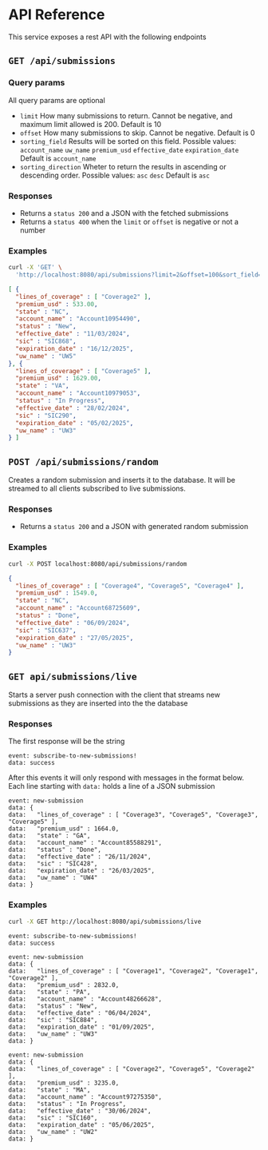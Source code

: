# API Reference

This service exposes a rest API with the following endpoints

## `GET /api/submissions`
### Query params
All query params are optional
 - `limit` How many submissions to return. Cannot be negative, and maximum limit allowed is 200. Default is 10
 - `offset` How many submissions to skip. Cannot be negative. Default is 0
 - `sorting_field` Results will be sorted on this field. 
    Possible values: `account_name` `uw_name` `premium_usd` `effective_date` `expiration_date`
    Default is `account_name`
 - `sorting_direction` Wheter to return the results in ascending or descending order.
   Possible values: `asc` `desc`
   Default is `asc`

### Responses
- Returns a `status 200` and a JSON with the fetched submissions
- Returns a `status 400` when the `limit` or `offset` is negative or not a number

### Examples
```bash
curl -X 'GET' \
  'http://localhost:8080/api/submissions?limit=2&offset=100&sort_field=premium_usd&sort_direction=desc' 
```
```json
[ {
  "lines_of_coverage" : [ "Coverage2" ],
  "premium_usd" : 533.00,
  "state" : "NC",
  "account_name" : "Account10954490",
  "status" : "New",
  "effective_date" : "11/03/2024",
  "sic" : "SIC868",
  "expiration_date" : "16/12/2025",
  "uw_name" : "UW5"
}, {
  "lines_of_coverage" : [ "Coverage5" ],
  "premium_usd" : 1629.00,
  "state" : "VA",
  "account_name" : "Account10979053",
  "status" : "In Progress",
  "effective_date" : "28/02/2024",
  "sic" : "SIC290",
  "expiration_date" : "05/02/2025",
  "uw_name" : "UW3"
} ]
```


## `POST /api/submissions/random`
Creates a random submission and inserts it to the database. It will be streamed to all clients
subscribed to live submissions.

### Responses
- Returns a `status 200` and a JSON with generated random submission

### Examples
```bash
curl -X POST localhost:8080/api/submissions/random 
```
```json
{
  "lines_of_coverage" : [ "Coverage4", "Coverage5", "Coverage4" ],
  "premium_usd" : 1549.0,
  "state" : "NC",
  "account_name" : "Account68725609",
  "status" : "Done",
  "effective_date" : "06/09/2024",
  "sic" : "SIC637",
  "expiration_date" : "27/05/2025",
  "uw_name" : "UW3"
}
```

## `GET api/submissions/live`
Starts a server push connection with the client that streams new
submissions as they are inserted into the the database

### Responses
The first response will be the string
```
event: subscribe-to-new-submissions!
data: success
```
After this events it will only respond with messages in the format below. 
Each line starting with `data:` holds a line of a JSON submission
```
event: new-submission
data: {
data:   "lines_of_coverage" : [ "Coverage3", "Coverage5", "Coverage3", "Coverage5" ],
data:   "premium_usd" : 1664.0,
data:   "state" : "GA",
data:   "account_name" : "Account85588291",
data:   "status" : "Done",
data:   "effective_date" : "26/11/2024",
data:   "sic" : "SIC428",
data:   "expiration_date" : "26/03/2025",
data:   "uw_name" : "UW4"
data: }
```

### Examples
```bash
curl -X GET http://localhost:8080/api/submissions/live
```
```
event: subscribe-to-new-submissions!
data: success

event: new-submission
data: {
data:   "lines_of_coverage" : [ "Coverage1", "Coverage2", "Coverage1", "Coverage2" ],
data:   "premium_usd" : 2832.0,
data:   "state" : "PA",
data:   "account_name" : "Account48266628",
data:   "status" : "New",
data:   "effective_date" : "06/04/2024",
data:   "sic" : "SIC884",
data:   "expiration_date" : "01/09/2025",
data:   "uw_name" : "UW3"
data: }

event: new-submission
data: {
data:   "lines_of_coverage" : [ "Coverage2", "Coverage5", "Coverage2" ],
data:   "premium_usd" : 3235.0,
data:   "state" : "MA",
data:   "account_name" : "Account97275350",
data:   "status" : "In Progress",
data:   "effective_date" : "30/06/2024",
data:   "sic" : "SIC160",
data:   "expiration_date" : "05/06/2025",
data:   "uw_name" : "UW2"
data: }
```